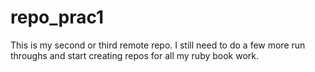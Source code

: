 # repo_prac1

This is my second or third remote repo.  I still need to do a few more run throughs and start creating repos for all my ruby book work. 
